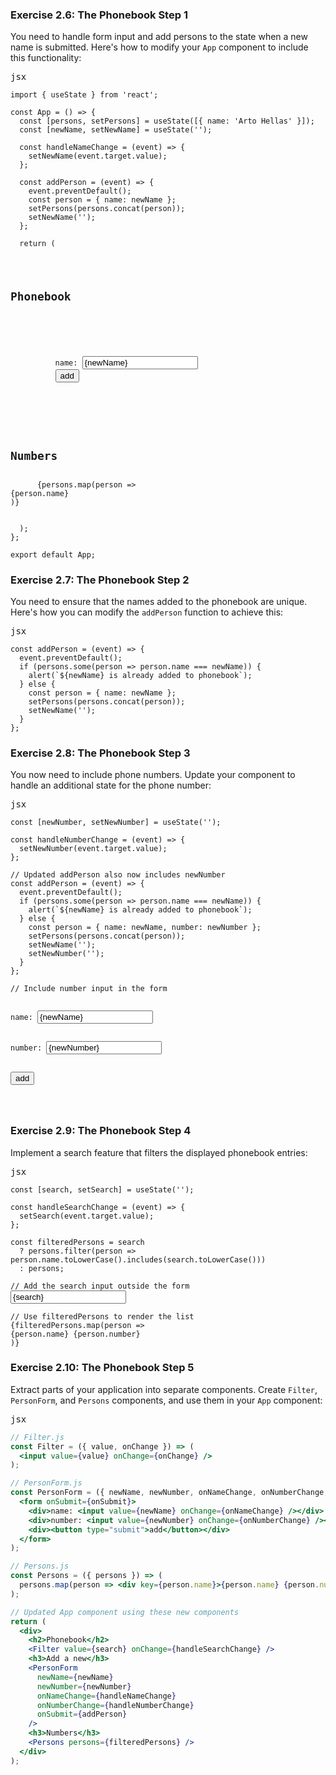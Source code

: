 ### Exercise 2.6: The Phonebook Step 1

You need to handle form input and add persons to the state when a new name is submitted. Here's how to modify your `App` component to include this functionality:

<pre><div class="dark bg-gray-950 rounded-md border-[0.5px] border-token-border-medium"><div class="flex items-center relative text-token-text-secondary bg-token-main-surface-secondary px-4 py-2 text-xs font-sans justify-between rounded-t-md"><span>jsx</span><div class="flex items-center"><span class="" data-state="closed"></span></div></div></div></pre>

<pre><div class="dark bg-gray-950 rounded-md border-[0.5px] border-token-border-medium"><div class="overflow-y-auto p-4 text-left undefined" dir="ltr"><code class="!whitespace-pre hljs language-jsx">import { useState } from 'react';

const App = () => {
  const [persons, setPersons] = useState([{ name: 'Arto Hellas' }]);
  const [newName, setNewName] = useState('');

  const handleNameChange = (event) => {
    setNewName(event.target.value);
  };

  const addPerson = (event) => {
    event.preventDefault();
    const person = { name: newName };
    setPersons(persons.concat(person));
    setNewName('');
  };

  return (
    <span class="xml"><div>
      <h2>Phonebook</h2>
      <form onSubmit={addPerson}>
        <div>
          name: <input value={newName} onChange={handleNameChange} />
          <button type="submit">add</button>
        </div>
      </form>
      <h2>Numbers</h2>
      {persons.map(person => <div key={person.name}>{person.name}</div>)}
    </div></span>
  );
};

export default App;
</code></div></div></pre>

### Exercise 2.7: The Phonebook Step 2

You need to ensure that the names added to the phonebook are unique. Here's how you can modify the `addPerson` function to achieve this:

<pre><div class="dark bg-gray-950 rounded-md border-[0.5px] border-token-border-medium"><div class="flex items-center relative text-token-text-secondary bg-token-main-surface-secondary px-4 py-2 text-xs font-sans justify-between rounded-t-md"><span>jsx</span><div class="flex items-center"><span class="" data-state="closed"></span></div></div></div></pre>

<pre><div class="dark bg-gray-950 rounded-md border-[0.5px] border-token-border-medium"><div class="overflow-y-auto p-4 text-left undefined" dir="ltr"><code class="!whitespace-pre hljs language-jsx">const addPerson = (event) => {
  event.preventDefault();
  if (persons.some(person => person.name === newName)) {
    alert(`${newName} is already added to phonebook`);
  } else {
    const person = { name: newName };
    setPersons(persons.concat(person));
    setNewName('');
  }
};
</code></div></div></pre>

### Exercise 2.8: The Phonebook Step 3

You now need to include phone numbers. Update your component to handle an additional state for the phone number:

<pre><div class="dark bg-gray-950 rounded-md border-[0.5px] border-token-border-medium"><div class="flex items-center relative text-token-text-secondary bg-token-main-surface-secondary px-4 py-2 text-xs font-sans justify-between rounded-t-md"><span>jsx</span><div class="flex items-center"><span class="" data-state="closed"></span></div></div></div></pre>

<pre><div class="dark bg-gray-950 rounded-md border-[0.5px] border-token-border-medium"><div class="overflow-y-auto p-4 text-left undefined" dir="ltr"><code class="!whitespace-pre hljs language-jsx">const [newNumber, setNewNumber] = useState('');

const handleNumberChange = (event) => {
  setNewNumber(event.target.value);
};

// Updated addPerson also now includes newNumber
const addPerson = (event) => {
  event.preventDefault();
  if (persons.some(person => person.name === newName)) {
    alert(`${newName} is already added to phonebook`);
  } else {
    const person = { name: newName, number: newNumber };
    setPersons(persons.concat(person));
    setNewName('');
    setNewNumber('');
  }
};

// Include number input in the form
<span class="xml"><form onSubmit={addPerson}>
  <div>name: <input value={newName} onChange={handleNameChange} /></div>
  <div>number: <input value={newNumber} onChange={handleNumberChange} /></div>
  <div><button type="submit">add</button></div>
</form></span>
</code></div></div></pre>

### Exercise 2.9: The Phonebook Step 4

Implement a search feature that filters the displayed phonebook entries:

<pre><div class="dark bg-gray-950 rounded-md border-[0.5px] border-token-border-medium"><div class="flex items-center relative text-token-text-secondary bg-token-main-surface-secondary px-4 py-2 text-xs font-sans justify-between rounded-t-md"><span>jsx</span><div class="flex items-center"><span class="" data-state="closed"></span></div></div></div></pre>

<pre><div class="dark bg-gray-950 rounded-md border-[0.5px] border-token-border-medium"><div class="overflow-y-auto p-4 text-left undefined" dir="ltr"><code class="!whitespace-pre hljs language-jsx">const [search, setSearch] = useState('');

const handleSearchChange = (event) => {
  setSearch(event.target.value);
};

const filteredPersons = search
  ? persons.filter(person => person.name.toLowerCase().includes(search.toLowerCase()))
  : persons;

// Add the search input outside the form
<span class="xml"><input value={search} onChange={handleSearchChange} /></span>

// Use filteredPersons to render the list
{filteredPersons.map(person => <span class="xml"><div key={person.name}>{person.name} {person.number}</div></span>)}
</code></div></div></pre>

### Exercise 2.10: The Phonebook Step 5

Extract parts of your application into separate components. Create `Filter`, `PersonForm`, and `Persons` components, and use them in your `App` component:

<pre><div class="dark bg-gray-950 rounded-md border-[0.5px] border-token-border-medium"><div class="flex items-center relative text-token-text-secondary bg-token-main-surface-secondary px-4 py-2 text-xs font-sans justify-between rounded-t-md"><span>jsx</span><div class="flex items-center"><span class="" data-state="closed"></span></div></div></div></pre>

```jsx
// Filter.js
const Filter = ({ value, onChange }) => (
  <input value={value} onChange={onChange} />
);

// PersonForm.js
const PersonForm = ({ newName, newNumber, onNameChange, onNumberChange, onSubmit }) => (
  <form onSubmit={onSubmit}>
    <div>name: <input value={newName} onChange={onNameChange} /></div>
    <div>number: <input value={newNumber} onChange={onNumberChange} /></div>
    <div><button type="submit">add</button></div>
  </form>
);

// Persons.js
const Persons = ({ persons }) => (
  persons.map(person => <div key={person.name}>{person.name} {person.number}</div>)
);

// Updated App component using these new components
return (
  <div>
    <h2>Phonebook</h2>
    <Filter value={search} onChange={handleSearchChange} />
    <h3>Add a new</h3>
    <PersonForm
      newName={newName}
      newNumber={newNumber}
      onNameChange={handleNameChange}
      onNumberChange={handleNumberChange}
      onSubmit={addPerson}
    />
    <h3>Numbers</h3>
    <Persons persons={filteredPersons} />
  </div>
);
```

